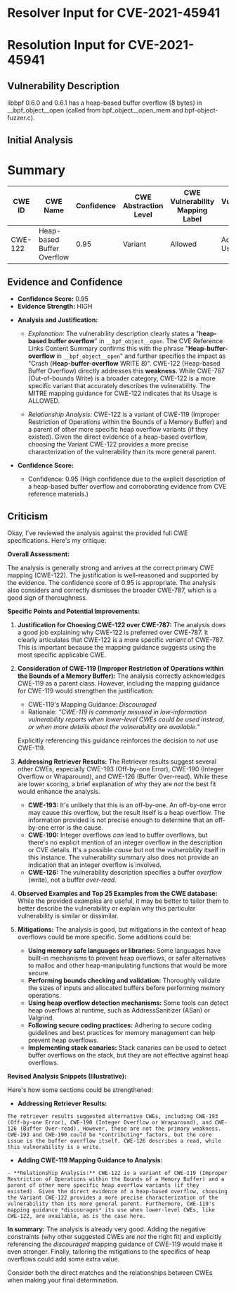 # Resolver Input for CVE-2021-45941

# Resolution Input for CVE-2021-45941

## Vulnerability Description
libbpf 0.6.0 and 0.6.1 has a heap-based buffer overflow (8 bytes) in __bpf_object__open (called from bpf_object__open_mem and bpf-object-fuzzer.c).

## Initial Analysis
# Summary
| CWE ID | CWE Name | Confidence | CWE Abstraction Level | CWE Vulnerability Mapping Label | CWE-Vulnerability Mapping Notes |
|---|---|---|---|---|---|
| CWE-122 | Heap-based Buffer Overflow | 0.95 | Variant | Allowed | Acceptable-Use |

## Evidence and Confidence

*   **Confidence Score:** 0.95
*   **Evidence Strength:** HIGH

- **Analysis and Justification:**  
  - *Explanation:* The vulnerability description clearly states a "**heap-based buffer overflow**" in `__bpf_object__open`. The CVE Reference Links Content Summary confirms this with the phrase "**Heap-buffer-overflow** in `__bpf_object__open`" and further specifies the impact as "Crash (**Heap-buffer-overflow** WRITE 8)". CWE-122 (Heap-based Buffer Overflow) directly addresses this **weakness**. While CWE-787 (Out-of-bounds Write) is a broader category, CWE-122 is a more specific variant that accurately describes the vulnerability. The MITRE mapping guidance for CWE-122 indicates that its Usage is ALLOWED.

  - *Relationship Analysis:* CWE-122 is a variant of CWE-119 (Improper Restriction of Operations within the Bounds of a Memory Buffer) and a parent of other more specific heap overflow variants (if they existed). Given the direct evidence of a heap-based overflow, choosing the Variant CWE-122 provides a more precise characterization of the vulnerability than its more general parent.

- **Confidence Score:**
  - Confidence: 0.95 (High confidence due to the explicit description of a heap-based buffer overflow and corroborating evidence from CVE reference materials.)

## Criticism
Okay, I've reviewed the analysis against the provided full CWE specifications. Here's my critique:

**Overall Assessment:**

The analysis is generally strong and arrives at the correct primary CWE mapping (CWE-122). The justification is well-reasoned and supported by the evidence. The confidence score of 0.95 is appropriate.  The analysis also considers and correctly dismisses the broader CWE-787, which is a good sign of thoroughness.

**Specific Points and Potential Improvements:**

1.  **Justification for Choosing CWE-122 over CWE-787:** The analysis does a good job explaining why CWE-122 is preferred over CWE-787. It clearly articulates that CWE-122 is a more specific *variant* of CWE-787. This is important because the mapping guidance suggests using the most specific applicable CWE.

2.  **Consideration of CWE-119 (Improper Restriction of Operations within the Bounds of a Memory Buffer):** The analysis correctly acknowledges CWE-119 as a parent class. However, including the mapping guidance for CWE-119 would strengthen the justification:

    *   CWE-119's Mapping Guidance: *Discouraged*
    *   Rationale: *"CWE-119 is commonly misused in low-information vulnerability reports when lower-level CWEs could be used instead, or when more details about the vulnerability are available."*

    Explicitly referencing this guidance reinforces the decision to *not* use CWE-119.

3.  **Addressing Retriever Results:** The Retriever results suggest several other CWEs, especially CWE-193 (Off-by-one Error), CWE-190 (Integer Overflow or Wraparound), and CWE-126 (Buffer Over-read). While these are lower scoring, a brief explanation of why they are *not* the best fit would enhance the analysis.

    *   **CWE-193:** It's unlikely that this is an off-by-one. An off-by-one error may cause this overflow, but the result itself is a heap overflow. The information provided is not precise enough to determine that an off-by-one error is the cause.
    *   **CWE-190:** Integer overflows *can* lead to buffer overflows, but there's no explicit mention of an integer overflow in the description or CVE details. It's a possible *cause* but not the *vulnerability* itself in this instance. The vulnerability summary also does not provide an indication that an integer overflow is involved.
    *   **CWE-126:**  The vulnerability description specifies a buffer *overflow* (write), not a buffer *over-read*.

4.  **Observed Examples and Top 25 Examples from the CWE database:** While the provided examples are useful, it may be better to tailor them to better describe the vulnerability or explain why this particular vulnerability is similar or dissimilar.

5.  **Mitigations:** The analysis is good, but mitigations in the context of heap overflows could be more specific. Some additions could be:

    *   **Using memory safe languages or libraries:** Some languages have built-in mechanisms to prevent heap overflows, or safer alternatives to malloc and other heap-manipulating functions that would be more secure.
    *   **Performing bounds checking and validation:** Thoroughly validate the sizes of inputs and allocated buffers before performing memory operations.
    *   **Using heap overflow detection mechanisms:** Some tools can detect heap overflows at runtime, such as AddressSanitizer (ASan) or Valgrind.
    *   **Following secure coding practices:** Adhering to secure coding guidelines and best practices for memory management can help prevent heap overflows.
    *   **Implementing stack canaries:** Stack canaries can be used to detect buffer overflows on the stack, but they are not effective against heap overflows.

**Revised Analysis Snippets (Illustrative):**

Here's how some sections could be strengthened:

*   **Addressing Retriever Results:**

```
The retriever results suggested alternative CWEs, including CWE-193 (Off-by-one Error), CWE-190 (Integer Overflow or Wraparound), and CWE-126 (Buffer Over-read). However, these are not the primary weakness. CWE-193 and CWE-190 could be *contributing* factors, but the core issue is the buffer overflow itself. CWE-126 describes a read, while this vulnerability is a write.

```

*   **Adding CWE-119 Mapping Guidance to Analysis:**

```
- **Relationship Analysis:** CWE-122 is a variant of CWE-119 (Improper Restriction of Operations within the Bounds of a Memory Buffer) and a parent of other more specific heap overflow variants (if they existed). Given the direct evidence of a heap-based overflow, choosing the Variant CWE-122 provides a more precise characterization of the vulnerability than its more general parent. Furthermore, CWE-119's mapping guidance *discourages* its use when lower-level CWEs, like CWE-122, are available, as is the case here.
```

**In summary:**  The analysis is already very good.  Adding the negative constraints (why other suggested CWEs are *not* the right fit) and explicitly referencing the *discouraged* mapping guidance of CWE-119 would make it even stronger. Finally, tailoring the mitigations to the specifics of heap overflows could add some extra value.

Consider both the direct matches and the relationships between CWEs
when making your final determination.
        